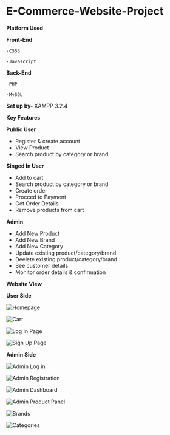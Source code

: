 # E-Commerce-Website-Project
**Platform Used**

**Front-End**

	-CSS3
	
	-Javascript
	
**Back-End**

	-PHP
	
	-MySQL
**Set up by-** XAMPP 3.2.4

**Key Features**

**Public User**

- Register & create account
- View Product
- Search product by category or brand

**Singed In User**

- Add to cart
- Search product by category or brand
- Create order
- Procced to Payment
- Get Order Details
- Remove products from cart

**Admin**
- Add New Product
- Add New Brand
- Add New Category
- Update existing product/category/brand
- Deelete existing product/category/brand
- See customer details
- Monitor order details & confirmation

**Website View**

**User Side**

![Homepage](https://user-images.githubusercontent.com/64378658/158010847-39443689-b45e-462b-a949-1747bac4bca2.PNG)


![Cart](https://user-images.githubusercontent.com/64378658/158010868-d600b48c-a670-4990-9203-a7b4737e3ad5.PNG)


![Log In Page](https://user-images.githubusercontent.com/64378658/158010907-9522630c-a08d-4734-bc7a-ee8c5ed69600.PNG)

![Sign Up Page](https://user-images.githubusercontent.com/64378658/158010928-b20797d5-d711-4e2c-a283-e721e8de48a7.PNG)


**Admin Side**

![Admin Log in](https://user-images.githubusercontent.com/64378658/158010974-91535a16-6ddb-442c-be7b-8bdcfb814a1c.PNG)

![Admin Registration](https://user-images.githubusercontent.com/64378658/158010996-f7750274-a4f6-4622-988d-652595f0ebcd.PNG)

![Admin Dashboard](https://user-images.githubusercontent.com/64378658/158011112-d615aab7-ddc8-4e0d-95f3-bdca7a7fc6a1.PNG)

![Admin Product Panel](https://user-images.githubusercontent.com/64378658/158011041-c4e4c765-be27-4c1b-b81a-5b9003e2f26f.PNG)

![Brands](https://user-images.githubusercontent.com/64378658/158011067-993bf6ff-3846-4b1b-a4ee-f81b0355fa1f.PNG)

![Categories](https://user-images.githubusercontent.com/64378658/158011083-b0761713-d653-420a-a0bb-c6fdfb415b71.PNG)
